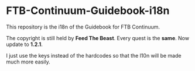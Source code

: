 # FTB-Continuum-Guidebook-i18n

This repository is the i18n of the Guidebook for FTB Continuum. 

The copyright is still held by **Feed The Beast**. Every quest is the **same**. Now update to **1.2.1**.

I just use the keys instead of the hardcodes so that the l10n will be made much more easily.